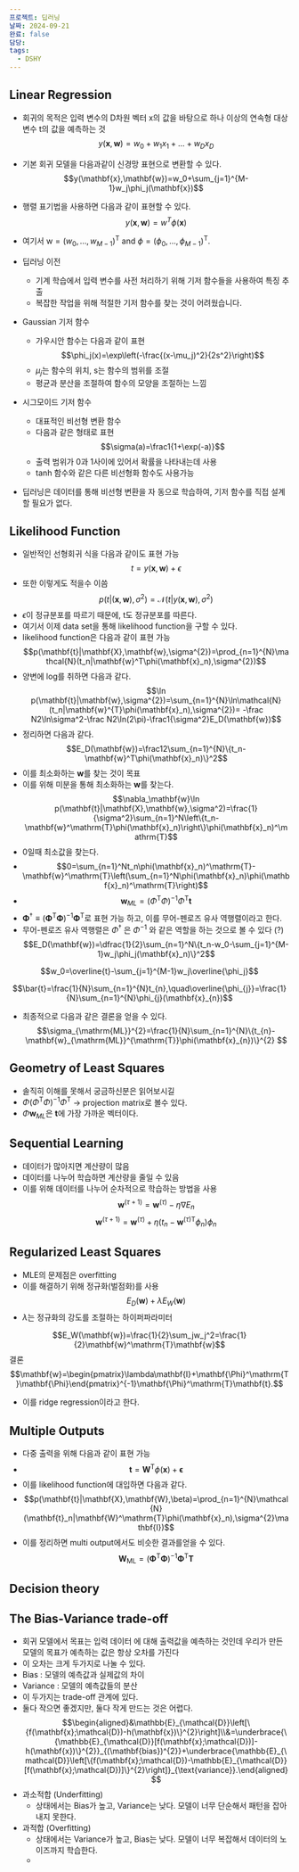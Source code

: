 ```yaml
---
프로젝트: 딥러닝
날짜: 2024-09-21
완료: false
담당: 
tags:
  - DSHY
---
```


## Linear Regression
 - 회귀의 목적은 입력 변수의 D차원 벡터 x의 값을 바탕으로 하나 이상의 연속형 대상 변수 t의 값을 예측하는 것
$$y(\mathbf{x},\mathbf{w})=w_0+w_1x_1+\ldots+w_Dx_D$$
- 기본 회귀 모델을 다음과같이 신경망 표현으로 변환할 수 있다.
$$y(\mathbf{x},\mathbf{w})=w_0+\sum_{j=1}^{M-1}w_j\phi_j(\mathbf{x})$$
- 행렬 표기법을 사용하면 다음과 같이 표현할 수 있다.
$$y(\mathbf{x},\mathbf{w})=w^T\phi(\mathbf{x})$$
- 여기서 $\textsf{w}=(w_{0},\ldots,w_{M-1})^{\mathrm{T}}\mathrm{~and~}\phi=(\phi_{0},\ldots,\phi_{M-1})^{\mathrm{T}}$.

- 딥러닝 이전
	- 기계 학습에서 입력 변수를 사전 처리하기 위해 기저 함수들을 사용하여 특징 추출
	-  복잡한 작업을 위해 적절한 기저 함수를 찾는 것이 어려웠습니다.
- Gaussian 기저 함수
	- 가우시안 함수는 다음과 같이 표현$$\phi_j(x)=\exp\left(-\frac{(x-\mu_j)^2}{2s^2}\right)$$
	- $\mu_{j}$는 함수의 위치, s는 함수의 범위를 조절
	- 평균과 분산을 조절하여 함수의 모양을 조절하는 느낌
- 시그모이드 기저 함수
	- 대표적인 비선형 변환 함수
	- 다음과 같은 형태로 표현$$\sigma(a)=\frac1{1+\exp(-a)}$$
	- 출력 범위가 0과 1사이에 있어서 확률을 나타내는데 사용
	- tanh 함수와 같은 다른 비선형화 함수도 사용가능
-  딥러닝은 데이터를 통해 비선형 변환을 자 동으로 학습하여, 기저 함수를 직접 설계할 필요가 없다.

## Likelihood Function
- 일반적인 선형회귀 식을 다음과 같이도 표현 가능 $$t=y(\mathbf{x},\mathbf{w})+\epsilon$$
- 또한 이렇게도 적을수 이씀 $$p(t|(\mathbf{x},\mathbf{w}),\sigma^{2})=\mathcal{N}(t|y(\mathbf{x},\mathbf{w}),\sigma^{2})$$
- $\epsilon$이 정규분포를 따르기 때문에, t도 정규분포를 따른다.
- 여기서 이제 data set을 통해 likelihood function을 구할 수 있다.
- likelihood function은 다음과 같이 표현 가능$$p(\mathbf{t}|\mathbf{X},\mathbf{w},\sigma^{2})=\prod_{n=1}^{N}\mathcal{N}(t_n|\mathbf{w}^T\phi(\mathbf{x}_n),\sigma^{2})$$
- 양변에 log를 취하면 다음과 같다. $$\ln p(\mathbf{t}|\mathbf{w},\sigma^{2})=\sum_{n=1}^{N}\ln\mathcal{N}(t_n|\mathbf{w}^{T}\phi(\mathbf{x}_n),\sigma^{2})= -\frac N2\ln\sigma^2-\frac N2\ln(2\pi)-\frac1{\sigma^2}E_D(\mathbf{w})$$
- 정리하면 다음과 같다. $$E_D(\mathbf{w})=\frac12\sum_{n=1}^{N}\{t_n-\mathbf{w}^T\phi(\mathbf{x}_n)\}^2$$
- 이를 최소화하는 $\mathbf{w}$를 찾는 것이 목표
- 이를 위해 미분을 통해 최소화하는 $\mathbf{w}$를 찾는다.
$$\nabla_\mathbf{w}\ln p(\mathbf{t}|\mathbf{X},\mathbf{w},\sigma^2)=\frac{1}{\sigma^2}\sum_{n=1}^N\left\{t_n-\mathbf{w}^\mathrm{T}\phi(\mathbf{x}_n)\right\}\phi(\mathbf{x}_n)^\mathrm{T}$$
- 0일때 최소값을 찾는다. 
- $$0=\sum_{n=1}^Nt_n\phi(\mathbf{x}_n)^\mathrm{T}-\mathbf{w}^\mathrm{T}\left(\sum_{n=1}^N\phi(\mathbf{x}_n)\phi(\mathbf{x}_n)^\mathrm{T}\right)$$
- $$\mathbf{w}_{ML}=(\Phi^\mathrm{T}\Phi)^{-1}\Phi^\mathrm{T}\mathbf{t}$$
- $\mathbf{\Phi}^\dagger\equiv\left(\mathbf{\Phi}^\mathrm{T}\mathbf{\Phi}\right)^{-1}\mathbf{\Phi}^\mathrm{T}$로 표현 가능 하고, 이를 무어-펜로즈 유사 역행렬이라고 한다.
- 무어-펜로즈 유사 역행렬은 $\Phi^{\dagger}$ 은 $\Phi^{-1}$ 와 같은 역할을 하는 것으로 볼 수 있다 (?)
$$E_D(\mathbf{w})=\dfrac{1}{2}\sum_{n=1}^N\{t_n-w_0-\sum_{j=1}^{M-1}w_j\phi_j(\mathbf{x}_n)\}^2$$

$$w_0=\overline{t}-\sum_{j=1}^{M-1}w_j\overline{\phi_j}$$

$$\bar{t}=\frac{1}{N}\sum_{n=1}^{N}t_{n},\quad\overline{\phi_{j}}=\frac{1}{N}\sum_{n=1}^{N}\phi_{j}(\mathbf{x}_{n})$$
- 최종적으로 다음과 같은 결론을 얻을 수 있다.
$$\sigma_{\mathrm{ML}}^{2}=\frac{1}{N}\sum_{n=1}^{N}\{t_{n}-\mathbf{w}_{\mathrm{ML}}^{\mathrm{T}}\phi(\mathbf{x}_{n})\}^{2}
$$

## Geometry of Least Squares
- 솔직히 이해를 못해서 궁금하신분은 읽어보시길
- $\Phi(\Phi^\mathrm{T}\Phi)^{-1}\Phi^\mathrm{T}$ -> projection matrix로 볼수 있다.
- $\Phi\mathbf{w}_{ML}$은 $\mathbf{t}$에 가장 가까운 벡터이다.
## Sequential Learning
- 데이터가 많아지면 계산량이 많음
- 데이터를 나누어 학습하면 계산량을 줄일 수 있음
- 이를 위해 데이터를 나누어 순차적으로 학습하는 방법을 사용
$$\mathbf w^{(\tau+1)}=\mathbf w^{(\tau)}-\eta\nabla E_n$$
$$\mathbf{w}^{(\tau+1)}=\mathbf{w}^{(\tau)}+\eta(t_n-\mathbf{w}^{(\tau)\text{T}}\phi_n)\phi_n$$

## Regularized Least Squares
- MLE의 문제점은 overfitting
- 이를 해결하기 위해 정규화(벌점화)를 사용
$$E_D(\mathbf{w})+\lambda E_W(\mathbf{w})$$
- $\lambda$는 정규화의 강도를 조절하는 하이퍼파라미터

$$E_W(\mathbf{w})=\frac{1}{2}\sum_jw_j^2=\frac{1}{2}\mathbf{w}^\mathrm{T}\mathbf{w}$$
결론
$$\mathbf{w}=\begin{pmatrix}\lambda\mathbf{I}+\mathbf{\Phi}^\mathrm{T}\mathbf{\Phi}\end{pmatrix}^{-1}\mathbf{\Phi}^\mathrm{T}\mathbf{t}.$$
- 이를 ridge regression이라고 한다.
## Multiple Outputs
- 다중 출력을 위해 다음과 같이 표현 가능
- $$\mathbf{t}=\mathbf{W}^\mathrm{T}\phi(\mathbf{x})+\mathbf{\epsilon}$$
- 이를 likelihood function에 대입하면 다음과 같다.
- $$p(\mathbf{t}|\mathbf{X},\mathbf{W},\beta)=\prod_{n=1}^{N}\mathcal{N}(\mathbf{t}_n|\mathbf{W}^\mathrm{T}\phi(\mathbf{x}_n),\sigma^{2}\mathbf{I})$$
- 이를 정리하면 multi output에서도 비슷한 결과를얻을 수 있다.
$$\mathbf{W}_{\mathrm{ML}}=\left(\mathbf{\Phi}^{\mathrm{T}}\mathbf{\Phi}\right)^{-1}\mathbf{\Phi}^{\mathrm{T}}\mathbf{T}$$

## Decision theory



## The Bias-Variance trade-off
- 회귀 모델에서 목표는 입력 데이터 에 대해 출력값을 예측하는 것인데 우리가 만든 모델의 목표가 예측하는 값은 항상 오차를 가진다
- 이 오차는 크게 두가지로 나눌 수 있다.
- Bias : 모델의 예측값과 실제값의 차이
- Variance : 모델의 예측값들의 분산
- 이 두가지는 trade-off 관계에 있다.
- 둘다 작으면 좋겠지만, 둘다 작게 만드는 것은 어렵다.
$$\begin{aligned}&\mathbb{E}_{\mathcal{D}}\left[\{f(\mathbf{x};\mathcal{D})-h(\mathbf{x})\}^{2}\right]\\&=\underbrace{\{\mathbb{E}_{\mathcal{D}}[f(\mathbf{x};\mathcal{D})]-h(\mathbf{x})\}^{2}}_{(\mathbf{bias})^{2}}+\underbrace{\mathbb{E}_{\mathcal{D}}\left[\{f(\mathbf{x};\mathcal{D})-\mathbb{E}_{\mathcal{D}}[f(\mathbf{x};\mathcal{D})]\}^{2}\right]}_{\text{variance}}.\end{aligned}$$
- 과소적합 (Underfitting) 
	- 상태에서는 Bias가 높고, Variance는 낮다. 모델이 너무 단순해서 패턴을 잡아내지 못한다.
- 과적합 (Overfitting) 
	- 상태에서는 Variance가 높고, Bias는 낮다. 모델이 너무 복잡해서 데이터의 노이즈까지 학습한다.
	- 